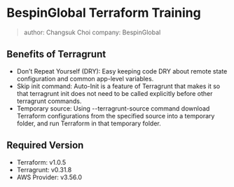 # BespinGlobal Terraform Training 
> author: Changsuk Choi
> company: BespinGlobal

## Benefits of Terragrunt
  - Don’t Repeat Yourself (DRY): Easy keeping code DRY about remote state configuration and common app-level variables.
  - Skip init command: Auto-Init is a feature of Terragrunt that makes it so that terragrunt init does not need to be called explicitly before other terragrunt commands.
  - Temporary source: Using --terragrunt-source command download Terraform configurations from the specified source into a temporary folder, and run Terraform in that temporary folder.

## Required Version
 - Terraform: v1.0.5
 - Terragrunt: v0.31.8
 - AWS Provider: v3.56.0
